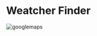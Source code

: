 

# Weatcher Finder


![googlemaps](https://user-images.githubusercontent.com/22058682/30189504-ea237a6a-93f9-11e7-8fe9-4a52faa06892.gif)
